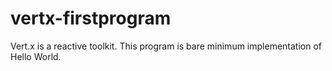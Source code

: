 # vertx-firstprogram
Vert.x is a reactive toolkit. This program is bare minimum implementation of Hello World.
